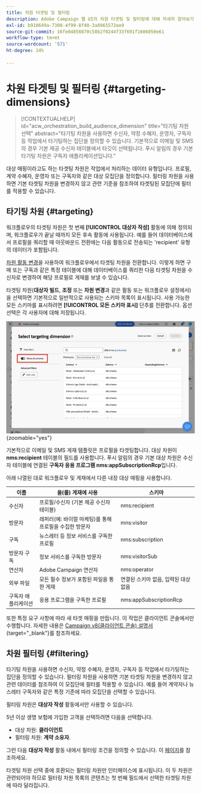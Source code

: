 ```yaml
---
title: 차원 타겟팅 및 필터링
description: Adobe Campaign 웹 UI의 차원 타겟팅 및 필터링에 대해 자세히 알아보기
exl-id: b910649a-7300-4f99-8f40-3a8965572ee9
source-git-commit: 16fe04858870c58b2f0244f33f691f1606050e61
workflow-type: tm+mt
source-wordcount: '571'
ht-degree: 14%

---
```


# 차원 타겟팅 및 필터링 {#targeting-dimensions}

>[!CONTEXTUALHELP]
>id="acw_orchestration_build_audience_dimension"
>title="타기팅 차원 선택"
>abstract="타기팅 차원을 사용하면 수신자, 약정 수혜자, 운영자, 구독자 등 작업에서 타기팅하는 집단을 정의할 수 있습니다. 기본적으로 이메일 및 SMS의 경우 기본 제공 수신자 테이블에서 타깃이 선택됩니다. 푸시 알림의 경우 기본 타기팅 차원은 구독자 애플리케이션입니다."

대상 매핑이라고도 하는 타겟팅 차원은 작업에서 처리하는 데이터 유형입니다. 프로필, 계약 수혜자, 운영자 또는 구독자와 같은 대상 모집단을 정의합니다. 필터링 차원을 사용하면 기본 타겟팅 차원을 변경하지 않고 관련 기준을 참조하여 타겟팅된 모집단에 필터를 적용할 수 있습니다.

## 타기팅 차원 {#targeting}

워크플로우의 타겟팅 차원은 첫 번째 **[!UICONTROL 대상자 작성]** 활동에 의해 정의되며, 워크플로우가 끝날 때까지 모든 후속 활동에 사용됩니다. 예를 들어 데이터베이스에서 프로필을 쿼리할 때 아웃바운드 전환에는 다음 활동으로 전송되는 &#39;recipient&#39; 유형의 데이터가 포함됩니다.

[차원 활동 변경](../workflows/activities/change-dimension.md)을 사용하여 워크플로우에서 타겟팅 차원을 전환합니다. 이렇게 하면 구매 또는 구독과 같은 특정 테이블에 대해 데이터베이스를 쿼리한 다음 타겟팅 차원을 수신자로 변경하여 해당 프로필로 게재를 보낼 수 있습니다.

타겟팅 차원(**대상자 빌드**, **조정** 또는 **차원 변경**&#x200B;과 같은 활동 또는 워크플로우 설정에서)을 선택하면 기본적으로 일반적으로 사용되는 스키마 목록이 표시됩니다. 사용 가능한 모든 스키마를 표시하려면 **[!UICONTROL 모든 스키마 표시]** 단추를 전환합니다. 옵션 선택은 각 사용자에 대해 저장됩니다.

![모든 스키마 표시 단추가 활성화된 타겟팅 차원 인터페이스를 표시하는 스크린샷입니다.](assets/targeting-dimension-show-all.png){zoomable="yes"}

기본적으로 이메일 및 SMS 게재 템플릿은 프로필을 타겟팅합니다. 대상 차원이 **nms:recipient** 테이블의 필드를 사용합니다. 푸시 알림의 경우 기본 대상 차원은 수신자 테이블에 연결된 **구독자 응용 프로그램 nms:appSubscriptionRcp**&#x200B;입니다.

아래 나열된 대로 워크플로우 및 게재에서 다른 내장 대상 매핑을 사용합니다.

| 이름 | 을(를) 게재에 사용 | 스키마 |
|-----------------------|-------------------------------------------------------|-------------------------|
| 수신자 | 프로필/수신자 (기본 제공 수신자 테이블) | nms:recipient |
| 방문자 | 레퍼러(예: 바이럴 마케팅)를 통해 프로필을 수집한 방문자 | mns:visitor |
| 구독 | 뉴스레터 등 정보 서비스를 구독한 프로필 | nms:subscription |
| 방문자 구독 | 정보 서비스를 구독한 방문자 | nms:visitorSub |
| 연산자 | Adobe Campaign 연산자 | nms:operator |
| 외부 파일 | 모든 필수 정보가 포함된 파일을 통한 게재 | 연결된 스키마 없음, 입력된 대상 없음 |
| 구독자 애플리케이션 | 응용 프로그램을 구독한 프로필 | nms:appSubscriptionRcp |

또한 특정 요구 사항에 따라 새 타겟 매핑을 만듭니다. 이 작업은 클라이언트 콘솔에서만 수행합니다. 자세한 내용은 [Campaign v8(클라이언트 콘솔) 설명서](https://experienceleague.adobe.com/docs/campaign/campaign-v8/audience/add-profiles/target-mappings.html?lang=ko#new-mapping){target="_blank"}를 참조하세요.

## 차원 필터링 {#filtering}

타기팅 차원을 사용하면 수신자, 약정 수혜자, 운영자, 구독자 등 작업에서 타기팅하는 집단을 정의할 수 있습니다. 필터링 차원을 사용하면 기본 타겟팅 차원을 변경하지 않고 관련 데이터를 참조하여 이 모집단에 필터를 적용할 수 있습니다. 예를 들어 계약자나 뉴스레터 구독자와 같은 특정 기준에 따라 모집단을 선택할 수 있습니다.

필터링 차원은 **대상자 작성** 활동에서만 사용할 수 있습니다.

5년 이상 생명 보험에 가입한 고객을 선택하려면 다음을 선택합니다.

* 대상 차원: **클라이언트**
* 필터링 차원: **계약 소유자**.

그런 다음 **대상자 작성** 활동 내에서 필터링 조건을 정의할 수 있습니다. 이 [페이지](../workflows/activities/build-audience.md)를 참조하세요.

타겟팅 차원 선택 중에 호환되는 필터링 차원만 인터페이스에 표시됩니다. 이 두 차원은 관련되어야 하므로 필터링 차원 목록의 콘텐츠는 첫 번째 필드에서 선택한 타겟팅 차원에 따라 달라집니다.
